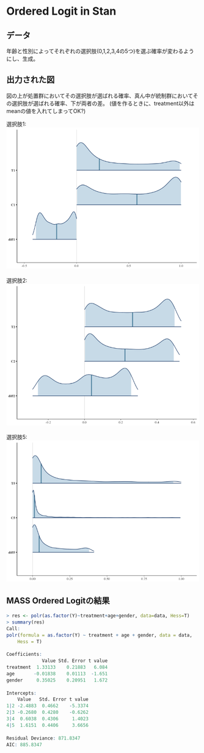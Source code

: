 # Ordered Logit in Stan

## データ
年齢と性別によってそれぞれの選択肢(0,1,2,3,4の5つ)を選ぶ確率が変わるようにし、生成。

## 出力された図
図の上が処置群においてその選択肢が選ばれる確率、真ん中が統制群においてその選択肢が選ばれる確率、下が両者の差。
(値を作るときに、treatment以外はmeanの値を入れてしまってOK?)


選択肢1:<br>
<img src="Y1.png" width="580">
<br><br>
選択肢2:<br>
<img src="Y2.png" width="580">
<br><br>
選択肢5:<br>
<img src="Y5.png" width="580">

## MASS Ordered Logitの結果
```r
> res <- polr(as.factor(Y)~treatment+age+gender, data=data, Hess=T)
> summary(res)
Call:
polr(formula = as.factor(Y) ~ treatment + age + gender, data = data, 
    Hess = T)

Coefficients:
             Value Std. Error t value
treatment  1.33133    0.21883   6.084
age       -0.01838    0.01113  -1.651
gender     0.35025    0.20951   1.672

Intercepts:
    Value   Std. Error t value
1|2 -2.4883  0.4662    -5.3374
2|3 -0.2680  0.4280    -0.6262
3|4  0.6038  0.4306     1.4023
4|5  1.6151  0.4406     3.6656

Residual Deviance: 871.8347 
AIC: 885.8347
```
